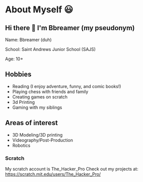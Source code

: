 # About Myself 😃

## Hi there 👋 I'm Bbreamer (my pseudonym)
Name: Bbreamer (duh)

School: Saint Andrews Junior School (SAJS)

Age: 10+
## Hobbies
+ Reading (I enjoy adventure, funny, and comic books!)
+ Playing chess with friends and family
+ Creating games on scratch
+ 3d Printing 
+ Gaming with my siblings


## Areas of interest
- 3D Modeling/3D printing
- Videography/Post-Production
- Robotics

### Scratch
My scratch account is The_Hacker_Pro
Check out my projects at: <a>https://scratch.mit.edu/users/The_Hacker_Pro/</a>
